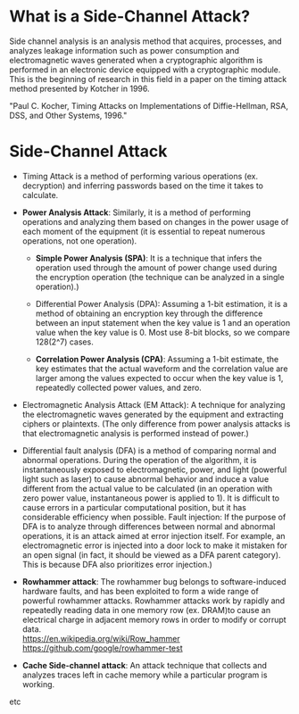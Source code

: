 # What is a Side-Channel Attack?
Side channel analysis is an analysis method that acquires, processes, and analyzes leakage information such as power consumption and electromagnetic waves generated when a cryptographic algorithm is performed in an electronic device equipped with a cryptographic module. This is the beginning of research in this field in a paper on the timing attack method presented by Kotcher in 1996.   

"Paul C. Kocher, Timing Attacks on Implementations of Diffie-Hellman, RSA, DSS, and Other Systems, 1996."

# Side-Channel Attack 
- Timing Attack is a method of performing various operations (ex. decryption) and inferring passwords based on the time it takes to calculate.   

- **Power Analysis Attack**: Similarly, it is a method of performing operations and analyzing them based on changes in the power usage of each moment of the equipment (it is essential to repeat numerous operations, not one operation).

    - **Simple Power Analysis (SPA)**: It is a technique that infers the operation used through the amount of power change used during the encryption operation (the technique can be analyzed in a single operation).)

    - Differential Power Analysis (DPA): Assuming a 1-bit estimation, it is a method of obtaining an encryption key through the difference between an input statement when the key value is 1 and an operation value when the key value is 0. Most use 8-bit blocks, so we compare 128(2^7) cases.
    
    - **Correlation Power Analysis (CPA)**: Assuming a 1-bit estimate, the key estimates that the actual waveform and the correlation value are larger among the values expected to occur when the key value is 1, repeatedly collected power values, and zero.

- Electromagnetic Analysis Attack (EM Attack): A technique for analyzing the electromagnetic waves generated by the equipment and extracting ciphers or plaintexts. (The only difference from power analysis attacks is that electromagnetic analysis is performed instead of power.)

- Differential fault analysis (DFA) is a method of comparing normal and abnormal operations. During the operation of the algorithm, it is instantaneously exposed to electromagnetic, power, and light (powerful light such as laser) to cause abnormal behavior and induce a value different from the actual value to be calculated (in an operation with zero power value, instantaneous power is applied to 1). It is difficult to cause errors in a particular computational position, but it has considerable efficiency when possible.
Fault injection: If the purpose of DFA is to analyze through differences between normal and abnormal operations, it is an attack aimed at error injection itself. For example, an electromagnetic error is injected into a door lock to make it mistaken for an open signal (in fact, it should be viewed as a DFA parent category). This is because DFA also prioritizes error injection.)

- **Rowhammer attack**: The rowhammer bug belongs to software-induced hardware faults, and has been exploited to form a wide range of powerful rowhammer attacks. Rowhammer attacks work by rapidly and repeatedly reading data in one memory row (ex. DRAM)to cause an electrical charge in adjacent memory rows in order to modify or corrupt data.   
https://en.wikipedia.org/wiki/Row_hammer   
https://github.com/google/rowhammer-test

- **Cache Side-channel attack**: An attack technique that collects and analyzes traces left in cache memory while a particular program is working.   

etc
